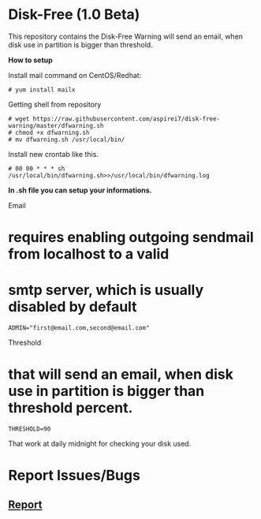 # Disk-Free (1.0 Beta) #

This repository contains the Disk-Free Warning will send an email, when disk use in partition is bigger than threshold.


**How to setup**

Install mail command on CentOS/Redhat:
```
# yum install mailx 
```

Getting shell from repository
```
# wget https://raw.githubusercontent.com/aspirei7/disk-free-warning/master/dfwarning.sh
# chmod +x dfwarning.sh
# mv dfwarning.sh /usr/local/bin/
```

Install new crontab like this.
```
# 00 00 * * * sh /usr/local/bin/dfwarning.sh>>/usr/local/bin/dfwarning.log
```
**In .sh file you can setup your informations.**

Email
# requires enabling outgoing sendmail from localhost to a valid 
# smtp server, which is usually disabled by default
```
ADMIN="first@email.com,second@email.com"
```
Threshold
# that will send an email, when disk use in partition is bigger than threshold percent.
```
THRESHOLD=90 
```

That work at daily midnight for checking your disk used.

# Report Issues/Bugs #
## [Report](https://github.com/aspirei7/disk-free-warning/issues) ##